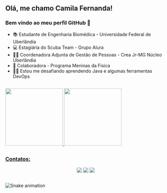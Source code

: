 ## Olá, me chamo Camila Fernanda! 
### Bem vindo ao meu perfil GitHub 👋

- 📚 Estudante de Engenharia Biomédica - Universidade Federal de Uberlândia
- 💻 Estagiária do Scuba Team - Grupo Alura
- 👩‍🔧 Coordenadora Adjunta de Gestão de Pessoas - Crea Jr-MG Núcleo Uberlândia
- 💪 Colaboradora - Programa Meninas da Física
- 👩‍💻 Estou me desafiando aprendendo Java e algumas ferramentas DevOps

##
<div>
  <a href="https://github.com/camilafernanda">
  <img height="180em" src="https://github-readme-stats.vercel.app/api/top-langs/?username=camilafernanda&layout=compact&langs_count=7&theme=dracula"/>
  <img height="180em" src="https://github-readme-stats.vercel.app/api?username=camilafernanda&show_icons=true&theme=dracula&include_all_commits=true&count_private=true"/>
</div>

##
### Contatos:
<div align="center"> 
  <a href="https://instagram.com/camila.fernanda.alves" target="_blank"><img src="https://img.shields.io/badge/-Instagram-%23E4405F?style=for-the-badge&logo=instagram&logoColor=white" target="_blank"></a> 
  <a href = "mailto:millanandanet14@gmail.com"><img src="https://img.shields.io/badge/-Gmail-%23333?style=for-the-badge&logo=gmail&logoColor=white" target="_blank"></a>
  <a href="https://www.linkedin.com/in/camila-fernanda-machado-alves" target="_blank"><img src="https://img.shields.io/badge/-LinkedIn-%230077B5?style=for-the-badge&logo=linkedin&logoColor=white" target="_blank"></a> 
</div>

##
  ![Snake animation](https://github.com/camilafernanda/camilafernanda/blob/output/github-contribution-grid-snake.svg)
  

